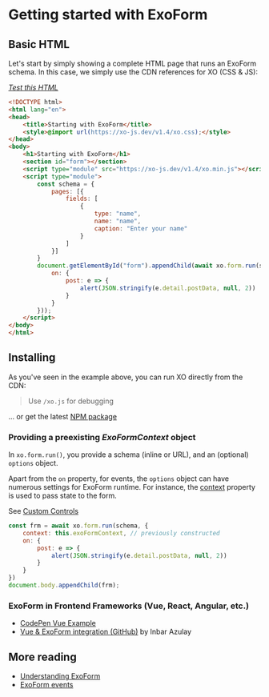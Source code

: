 # Getting started with ExoForm

## Basic HTML

Let's start by simply showing a complete HTML page that runs an ExoForm schema.
In this case, we simply use the CDN references for XO (CSS & JS):

*[Test this HTML](/base.html)*

```html
<!DOCTYPE html>
<html lang="en">
<head>
    <title>Starting with ExoForm</title>
    <style>@import url(https://xo-js.dev/v1.4/xo.css);</style>
</head>
<body>
    <h1>Starting with ExoForm</h1>
    <section id="form"></section>
    <script type="module" src="https://xo-js.dev/v1.4/xo.min.js"></script>
    <script type="module">
        const schema = {
            pages: [{
                fields: [
                    {
                        type: "name",
                        name: "name",
                        caption: "Enter your name"
                    }
                ]
            }]
        }
        document.getElementById("form").appendChild(await xo.form.run(schema, {
            on: {
                post: e => {
                    alert(JSON.stringify(e.detail.postData, null, 2))
                }
            }
        }));
    </script>
</body>
</html>
```

## Installing

As you've seen in the example above, you can run XO directly from the CDN:

> Use ```/xo.js``` for debugging

... or get the latest [NPM package](https://www.npmjs.com/package/@mvneerven/xo-js)

### Providing a preexisting *ExoFormContext* object

In ```xo.form.run()```, you provide a schema (inline or URL), and an (optional) ```options``` object. 

Apart from the ```on``` property, for events, the ```options``` object can have numerous settings for ExoForm runtime. For instance, the [context](../refdocs/src-exo-core_ExoFormContext.md) property is used to pass state to the form.

See [Custom Controls](./controls/building-controls.md)

```js
const frm = await xo.form.run(schema, {
    context: this.exoFormContext, // previously constructed
    on: {
        post: e => {
            alert(JSON.stringify(e.detail.postData, null, 2))
        }
    }
})
document.body.appendChild(frm);
```

### ExoForm in Frontend Frameworks (Vue, React, Angular, etc.)

- [CodePen Vue Example](https://codepen.io/isazulay/pen/ExWBgEJ)
- [Vue & ExoForm integration (GitHub)](https://github.com/inbarazulay1997/xo-examples) by Inbar Azulay

## More reading

- [Understanding ExoForm](./understanding-exoform.md)
- [ExoForm events](./events.md)
